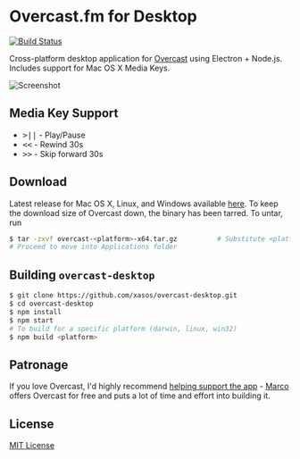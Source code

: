 # Overcast.fm for Desktop
[![Build Status](https://travis-ci.org/xasos/overcast-desktop.svg?branch=master)](https://travis-ci.org/xasos/overcast-desktop)

Cross-platform desktop application for [Overcast](http://overcast.fm/) using Electron + Node.js. Includes support for Mac OS X Media Keys.

![Screenshot](https://raw.githubusercontent.com/xasos/overcast-desktop/master/assets/overcast-screenshot.png)

## Media Key Support
- <kbd>>||</kbd> - Play/Pause
- <kbd>&lt;&lt;</kbd> - Rewind 30s
- <kbd>&gt;&gt;</kbd> - Skip forward 30s

## Download
Latest release for Mac OS X, Linux, and Windows available [here](https://github.com/xasos/overcast-desktop/releases). To keep the download size of Overcast down, the binary has been tarred. To untar, run
```sh
$ tar -zxvf overcast-<platform>-x64.tar.gz          # Substitute <platform> with platform of choice
# Proceed to move into Applications folder
```

## Building `overcast-desktop`
```sh
$ git clone https://github.com/xasos/overcast-desktop.git
$ cd overcast-desktop
$ npm install
$ npm start
# To build for a specific platform (darwin, linux, win32)
$ npm build <platform>       
```

## Patronage
If you love Overcast, I'd highly recommend [helping support the app](https://overcast.fm/skeptics_faq) - [Marco](https://marco.org/) offers Overcast for free and puts a lot of time and effort into building it.

## License
[MIT License](LICENSE)
